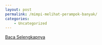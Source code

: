 ```yaml
---
layout: post
permalink: /mimpi-melihat-perampok-banyak/
categories:
    - Uncategorized
---
```


[Baca Selengkapnya](/08)